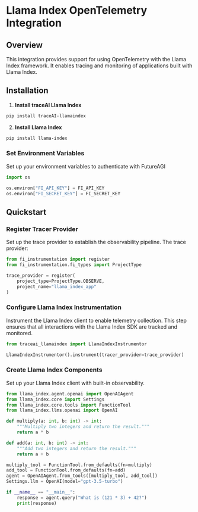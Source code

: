 # Llama Index OpenTelemetry Integration

## Overview
This integration provides support for using OpenTelemetry with the Llama Index framework. It enables tracing and monitoring of applications built with Llama Index.

## Installation

1. **Install traceAI Llama Index**

```bash
pip install traceAI-llamaindex
```

2. **Install Llama Index**

```bash
pip install llama-index
```


### Set Environment Variables
Set up your environment variables to authenticate with FutureAGI

```python
import os

os.environ["FI_API_KEY"] = FI_API_KEY
os.environ["FI_SECRET_KEY"] = FI_SECRET_KEY
```

## Quickstart

### Register Tracer Provider
Set up the trace provider to establish the observability pipeline. The trace provider:

```python
from fi_instrumentation import register
from fi_instrumentation.fi_types import ProjectType

trace_provider = register(
    project_type=ProjectType.OBSERVE,
    project_name="llama_index_app"
)
```

### Configure Llama Index Instrumentation
Instrument the Llama Index client to enable telemetry collection. This step ensures that all interactions with the Llama Index SDK are tracked and monitored.

```python
from traceai_llamaindex import LlamaIndexInstrumentor

LlamaIndexInstrumentor().instrument(tracer_provider=trace_provider)
```

### Create Llama Index Components
Set up your Llama Index client with built-in observability.

```python
from llama_index.agent.openai import OpenAIAgent
from llama_index.core import Settings
from llama_index.core.tools import FunctionTool
from llama_index.llms.openai import OpenAI

def multiply(a: int, b: int) -> int:
    """Multiply two integers and return the result."""
    return a * b

def add(a: int, b: int) -> int:
    """Add two integers and return the result."""
    return a + b

multiply_tool = FunctionTool.from_defaults(fn=multiply)
add_tool = FunctionTool.from_defaults(fn=add)
agent = OpenAIAgent.from_tools([multiply_tool, add_tool])
Settings.llm = OpenAI(model="gpt-3.5-turbo")

if __name__ == "__main__":
    response = agent.query("What is (121 * 3) + 42?")
    print(response)
```

